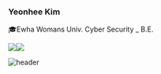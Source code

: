 ### Yeonhee Kim

:mortar_board:Ewha Womans Univ. Cyber Security _ B.E.

<a href="https://www.instagram.com/fromkyh/?hl=ko"><img src="https://img.shields.io/badge/Instagram-E4405F?style=flat-square&logo=Instagram&logoColor=white"/></a><a href="https://www.facebook.com/karen970901"><img src="https://img.shields.io/badge/Facebook-1877F2?style=flat-square&logo=Facebook&logoColor=white"/></a>

![header](https://capsule-render.vercel.app/api?type=slice&color=auto&height=300&section=header&text=CYBERGANGSTER&fontSize=45)
